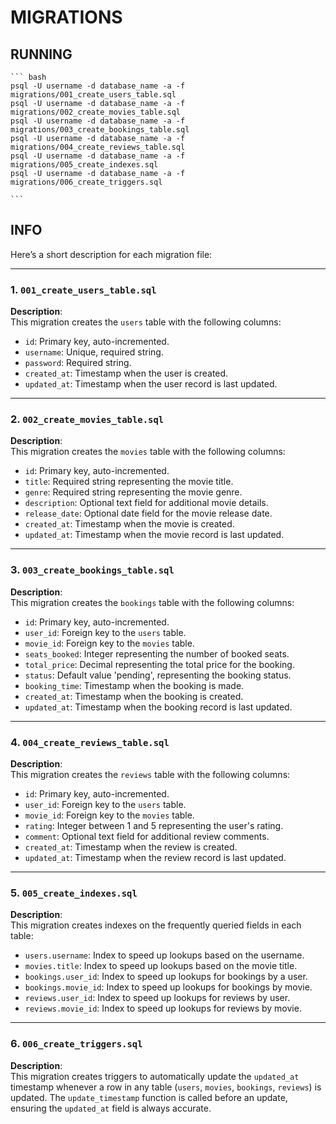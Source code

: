 # MIGRATIONS

## RUNNING

    ``` bash
    psql -U username -d database_name -a -f migrations/001_create_users_table.sql
    psql -U username -d database_name -a -f migrations/002_create_movies_table.sql
    psql -U username -d database_name -a -f migrations/003_create_bookings_table.sql
    psql -U username -d database_name -a -f migrations/004_create_reviews_table.sql
    psql -U username -d database_name -a -f migrations/005_create_indexes.sql
    psql -U username -d database_name -a -f migrations/006_create_triggers.sql

    ```

## INFO

Here’s a short description for each migration file:

---

### 1. **`001_create_users_table.sql`**

**Description**:  
This migration creates the `users` table with the following columns:
- `id`: Primary key, auto-incremented.
- `username`: Unique, required string.
- `password`: Required string.
- `created_at`: Timestamp when the user is created.
- `updated_at`: Timestamp when the user record is last updated.

---

### 2. **`002_create_movies_table.sql`**

**Description**:  
This migration creates the `movies` table with the following columns:
- `id`: Primary key, auto-incremented.
- `title`: Required string representing the movie title.
- `genre`: Required string representing the movie genre.
- `description`: Optional text field for additional movie details.
- `release_date`: Optional date field for the movie release date.
- `created_at`: Timestamp when the movie is created.
- `updated_at`: Timestamp when the movie record is last updated.

---

### 3. **`003_create_bookings_table.sql`**

**Description**:  
This migration creates the `bookings` table with the following columns:
- `id`: Primary key, auto-incremented.
- `user_id`: Foreign key to the `users` table.
- `movie_id`: Foreign key to the `movies` table.
- `seats_booked`: Integer representing the number of booked seats.
- `total_price`: Decimal representing the total price for the booking.
- `status`: Default value 'pending', representing the booking status.
- `booking_time`: Timestamp when the booking is made.
- `created_at`: Timestamp when the booking is created.
- `updated_at`: Timestamp when the booking record is last updated.

---

### 4. **`004_create_reviews_table.sql`**

**Description**:  
This migration creates the `reviews` table with the following columns:
- `id`: Primary key, auto-incremented.
- `user_id`: Foreign key to the `users` table.
- `movie_id`: Foreign key to the `movies` table.
- `rating`: Integer between 1 and 5 representing the user's rating.
- `comment`: Optional text field for additional review comments.
- `created_at`: Timestamp when the review is created.
- `updated_at`: Timestamp when the review record is last updated.

---

### 5. **`005_create_indexes.sql`**

**Description**:  
This migration creates indexes on the frequently queried fields in each table:
- `users.username`: Index to speed up lookups based on the username.
- `movies.title`: Index to speed up lookups based on the movie title.
- `bookings.user_id`: Index to speed up lookups for bookings by a user.
- `bookings.movie_id`: Index to speed up lookups for bookings by movie.
- `reviews.user_id`: Index to speed up lookups for reviews by user.
- `reviews.movie_id`: Index to speed up lookups for reviews by movie.

---

### 6. **`006_create_triggers.sql`**

**Description**:  
This migration creates triggers to automatically update the `updated_at` timestamp whenever a row in any table (`users`, `movies`, `bookings`, `reviews`) is updated. The `update_timestamp` function is called before an update, ensuring the `updated_at` field is always accurate.
